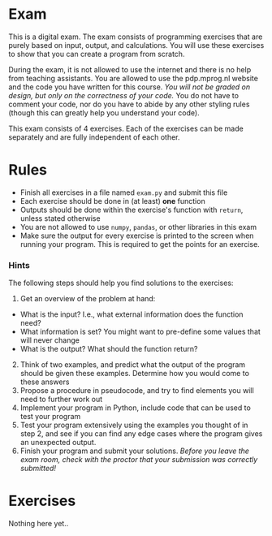 # Exam

This is a digital exam. The exam consists of programming exercises that are purely based on input, output, and calculations. You will use these exercises to show that you can create a program from scratch.

During the exam, it is not allowed to use the internet and there is no help from teaching assistants. You are allowed to use the pdp.mprog.nl website and the code you have written for this course. _You will not be graded on design, but only on the correctness of your code._ You do not have to comment your code, nor do you have to abide by any other styling rules (though this can greatly help you understand your code).

This exam consists of 4 exercises. Each of the exercises can be made separately and are fully independent of each other.

# Rules

- Finish all exercises in a file named `exam.py` and submit this file
- Each exercise should be done in (at least) **one** function
- Outputs should be done within the exercise's function with `return`, unless stated otherwise
- You are not allowed to use `numpy`, `pandas`, or other libraries in this exam
- Make sure the output for every exercise is printed to the screen when running your program. This is required to get the points for an exercise.

### Hints

The following steps should help you find solutions to the exercises:

1. Get an overview of the problem at hand:
  - What is the input? I.e., what external information does the function need?
  - What information is set? You might want to pre-define some values that will never change
  - What is the output? What should the function return?
2. Think of two examples, and predict what the output of the program should be given these examples. Determine how you would come to these answers
3. Propose a procedure in pseudocode, and try to find elements you will need to further work out
4. Implement your program in Python, include code that can be used to test your program
5. Test your program extensively using the examples you thought of in step 2, and see if you can find any edge cases where the program gives an unexpected output.
6. Finish your program and submit your solutions. *Before you leave the exam room, check with the proctor that your submission was correctly submitted!*

# Exercises

Nothing here yet..
